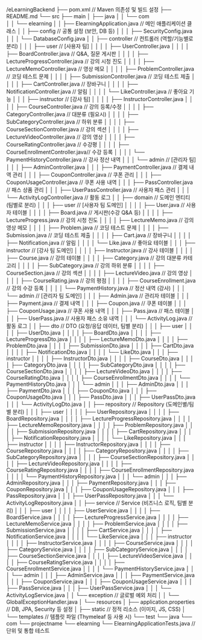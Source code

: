/eLearningBackend
├── pom.xml                                // Maven 의존성 및 빌드 설정
├── README.md
└── src
    ├── main
    │   ├── java
    │   │     └── com  
    │   │          └── elearning
    │   │               ├── ElearningApplication.java       // 메인 애플리케이션 클래스
    │   │               ├── config                          // 공통 설정 (보안, DB 등)
    │   │               │   ├── SecurityConfig.java
    │   │               │   └── DatabaseConfig.java
    │   │               ├── controller                    // 컨트롤러 (역할/기능별로 분리)
    │   │               │   ├── user                      // [사용자 팀]
    │   │               │   │   ├── UserController.java
    │   │               │   │   ├── BoardController.java           // Q&A, 질문 게시판
    │   │               │   │   ├── LectureProgressController.java // 강의 시청 진도
    │   │               │   │   ├── LectureMemoController.java     // 영상 메모
    │   │               │   │   ├── ProblemController.java         // 코딩 테스트 문제
    │   │               │   │   ├── SubmissionController.java      // 코딩 테스트 제출
    │   │               │   │   ├── CartController.java            // 장바구니
    │   │               │   │   ├── NotificationController.java    // 알림
    │   │               │   │   └── LikeController.java            // 좋아요 기능
    │   │               │   ├── instructor                // [강사 팀]
    │   │               │   │   ├── InstructorController.java
    │   │               │   │   ├── CourseController.java          // 강의 등록/수정
    │   │               │   │   ├── CategoryController.java        // 대분류 (필요시)
    │   │               │   │   ├── SubCategoryController.java     // 하위 분류
    │   │               │   │   ├── CourseSectionController.java   // 강의 섹션
    │   │               │   │   ├── LectureVideoController.java    // 강의 영상
    │   │               │   │   ├── CourseRatingController.java    // 수강평
    │   │               │   │   ├── CourseEnrollmentController.java// 수강 등록
    │   │               │   │   └── PaymentHistoryController.java  // 강사 정산 내역
    │   │               │   └── admin                     // [관리자 팀]
    │   │               │       ├── AdminController.java
    │   │               │       ├── PaymentController.java         // 결제 내역 관리
    │   │               │       ├── CouponController.java          // 쿠폰 관리
    │   │               │       ├── CouponUsageController.java     // 쿠폰 사용 내역
    │   │               │       ├── PassController.java            // 패스 상품 관리
    │   │               │       ├── UserPassController.java        // 사용자 패스 관리
    │   │               │       └── ActivityLogController.java     // 활동 로그
    │   │               ├── domain                        // 도메인 엔티티 (팀별로 분리)
    │   │               │   ├── user                      // [사용자 팀 도메인]
    │   │               │   │   ├── User.java                    // 사용자 테이블
    │   │               │   │   ├── Board.java                   // 게시판(수강 Q&A 등)
    │   │               │   │   ├── LectureProgress.java         // 강의 시청 진도
    │   │               │   │   ├── LectureMemo.java             // 강의 영상 메모
    │   │               │   │   ├── Problem.java                 // 코딩 테스트 문제
    │   │               │   │   ├── Submission.java              // 코딩 테스트 제출
    │   │               │   │   ├── Cart.java                    // 장바구니
    │   │               │   │   ├── Notification.java            // 알림
    │   │               │   │   └── Like.java                    // 좋아요 테이블
    │   │               │   ├── instructor               // [강사 팀 도메인]
    │   │               │   │   ├── Instructor.java            // 강사 테이블
    │   │               │   │   ├── Course.java                // 강의 테이블
    │   │               │   │   ├── Category.java              // 강의 대분류 카테고리
    │   │               │   │   ├── SubCategory.java           // 강의 하위 분류
    │   │               │   │   ├── CourseSection.java         // 강의 섹션
    │   │               │   │   ├── LectureVideo.java          // 강의 영상
    │   │               │   │   ├── CourseRating.java          // 강의 평점
    │   │               │   │   ├── CourseEnrollment.java      // 강의 수강 등록
    │   │               │   │   └── PaymentHistory.java        // 정산 내역 (강사)
    │   │               │   └── admin                    // [관리자 팀 도메인]
    │   │               │       ├── Admin.java                 // 관리자 테이블
    │   │               │       ├── Payment.java               // 결제 내역
    │   │               │       ├── Coupon.java                // 쿠폰 테이블
    │   │               │       ├── CouponUsage.java           // 쿠폰 사용 내역
    │   │               │       ├── Pass.java                  // 패스 테이블
    │   │               │       ├── UserPass.java              // 사용자 패스 소유 내역
    │   │               │       └── ActivityLog.java           // 활동 로그
    │   │               ├── dto                           // DTO (요청/응답 데이터, 팀별 분리)
    │   │               │   ├── user
    │   │               │   │   ├── UserDto.java
    │   │               │   │   ├── BoardDto.java
    │   │               │   │   ├── LectureProgressDto.java
    │   │               │   │   ├── LectureMemoDto.java
    │   │               │   │   ├── ProblemDto.java
    │   │               │   │   ├── SubmissionDto.java
    │   │               │   │   ├── CartDto.java
    │   │               │   │   ├── NotificationDto.java
    │   │               │   │   └── LikeDto.java
    │   │               │   ├── instructor
    │   │               │   │   ├── InstructorDto.java
    │   │               │   │   ├── CourseDto.java
    │   │               │   │   ├── CategoryDto.java
    │   │               │   │   ├── SubCategoryDto.java
    │   │               │   │   ├── CourseSectionDto.java
    │   │               │   │   ├── LectureVideoDto.java
    │   │               │   │   ├── CourseRatingDto.java
    │   │               │   │   ├── CourseEnrollmentDto.java
    │   │               │   │   └── PaymentHistoryDto.java
    │   │               │   └── admin
    │   │               │       ├── AdminDto.java
    │   │               │       ├── PaymentDto.java
    │   │               │       ├── CouponDto.java
    │   │               │       ├── CouponUsageDto.java
    │   │               │       ├── PassDto.java
    │   │               │       ├── UserPassDto.java
    │   │               │       └── ActivityLogDto.java
    │   │               ├── repository                    // Repository (도메인별/팀별 분리)
    │   │               │   ├── user
    │   │               │   │   ├── UserRepository.java
    │   │               │   │   ├── BoardRepository.java
    │   │               │   │   ├── LectureProgressRepository.java
    │   │               │   │   ├── LectureMemoRepository.java
    │   │               │   │   ├── ProblemRepository.java
    │   │               │   │   ├── SubmissionRepository.java
    │   │               │   │   ├── CartRepository.java
    │   │               │   │   ├── NotificationRepository.java
    │   │               │   │   └── LikeRepository.java
    │   │               │   ├── instructor
    │   │               │   │   ├── InstructorRepository.java
    │   │               │   │   ├── CourseRepository.java
    │   │               │   │   ├── CategoryRepository.java
    │   │               │   │   ├── SubCategoryRepository.java
    │   │               │   │   ├── CourseSectionRepository.java
    │   │               │   │   ├── LectureVideoRepository.java
    │   │               │   │   ├── CourseRatingRepository.java
    │   │               │   │   ├── CourseEnrollmentRepository.java
    │   │               │   │   └── PaymentHistoryRepository.java
    │   │               │   └── admin
    │   │               │       ├── AdminRepository.java
    │   │               │       ├── PaymentRepository.java
    │   │               │       ├── CouponRepository.java
    │   │               │       ├── CouponUsageRepository.java
    │   │               │       ├── PassRepository.java
    │   │               │       ├── UserPassRepository.java
    │   │               │       └── ActivityLogRepository.java
    │   │               ├── service                         // Service (비즈니스 로직, 팀별 분리)
    │   │               │   ├── user
    │   │               │   │   ├── UserService.java
    │   │               │   │   ├── BoardService.java
    │   │               │   │   ├── LectureProgressService.java
    │   │               │   │   ├── LectureMemoService.java
    │   │               │   │   ├── ProblemService.java
    │   │               │   │   ├── SubmissionService.java
    │   │               │   │   ├── CartService.java
    │   │               │   │   ├── NotificationService.java
    │   │               │   │   └── LikeService.java
    │   │               │   ├── instructor
    │   │               │   │   ├── InstructorService.java
    │   │               │   │   ├── CourseService.java
    │   │               │   │   ├── CategoryService.java
    │   │               │   │   ├── SubCategoryService.java
    │   │               │   │   ├── CourseSectionService.java
    │   │               │   │   ├── LectureVideoService.java
    │   │               │   │   ├── CourseRatingService.java
    │   │               │   │   ├── CourseEnrollmentService.java
    │   │               │   │   └── PaymentHistoryService.java
    │   │               │   └── admin
    │   │               │       ├── AdminService.java
    │   │               │       ├── PaymentService.java
    │   │               │       ├── CouponService.java
    │   │               │       ├── CouponUsageService.java
    │   │               │       ├── PassService.java
    │   │               │       ├── UserPassService.java
    │   │               │       └── ActivityLogService.java
    │   │               └── exception                     // 글로벌 예외 처리
    │   │                   └── GlobalExceptionHandler.java
    │   └── resources
    │       ├── application.properties              // DB, JPA, Security 등 설정
    │       ├── static                              // 정적 리소스 (이미지, JS, CSS)
    │       └── templates                           // 템플릿 파일 (Thymeleaf 등 사용 시)
    └── test
        └── java
            └── com
                └── projectname
                    └── elearning
                        └── ElearningApplicationTests.java   // 단위 및 통합 테스트
